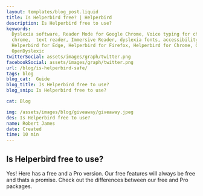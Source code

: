```yaml
---
layout: templates/blog_post.liquid
title: Is Helperbird free? | Helperbird
description: Is Helperbird free to use?
keywords:
  Dyslexia software, Reader Mode for Google Chrome, Voice typing for chrome, Text to speech for
  chrome,  text reader, Immersive Reader, dyslexia fonts, accessibility software, dyslexia software,
  Helperbird for Edge, Helperbird for Firefox, Helperbird for Chrome, Opendyslexic for Chrome,
  OpenDyslexic
twitterSocial: assets/images/graph/twitter.png
facebookSocial: assets/images/graph/twitter.png
url: /blog/is-helperbird-safe/
tags: blog
blog_cat:  Guide
blog_title: Is Helperbird free to use?
blog_snip: Is Helperbird free to use?

cat: Blog

img: /assets/images/blog/giveaway/giveaway.jpeg
des: Is Helperbird free to use?
name: Robert James
date: Created
time: 10 min
---
```


## Is Helperbird free to use?

Yes! Here has a free and a Pro version. Our free features will always be free and thats a promise.
Check out the differences between our free and Pro packages.

